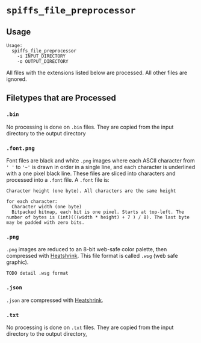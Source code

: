 # `spiffs_file_preprocessor`

## Usage
```
Usage:
  spiffs_file_preprocessor
    -i INPUT_DIRECTORY
    -o OUTPUT_DIRECTORY
```

All files with the extensions listed below are processed. All other files are ignored.

## Filetypes that are Processed

### `.bin`

No processing is done on `.bin` files. They are copied from the input directory to the output directory

### `.font.png`

Font files are black and white `.png` images where each ASCII character from `' '` to `'~'` is drawn in order in a single line, and each character is underlined with a one pixel black line. These files are sliced into characters and processed into a `.font` file. A `.font` file is:

```
Character height (one byte). All characters are the same height

for each character:
  Character width (one byte)
  Bitpacked bitmap, each bit is one pixel. Starts at top-left. The number of bytes is (int)(((width * height) + 7 ) / 8). The last byte may be padded with zero bits.
```

### `.png`

`.png` images are reduced to an 8-bit web-safe color palette, then compressed with [Heatshrink](https://github.com/atomicobject/heatshrink). This file format is called `.wsg` (web safe graphic).

```
TODO detail .wsg format
```

### `.json`

`.json` are compressed with [Heatshrink](https://github.com/atomicobject/heatshrink).

### `.txt`

No processing is done on `.txt` files. They are copied from the input directory to the output directory,